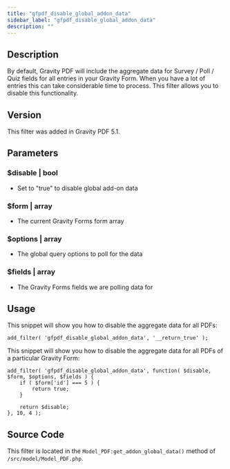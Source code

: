 ```yaml
---
title: "gfpdf_disable_global_addon_data"
sidebar_label: "gfpdf_disable_global_addon_data"
description: ""
---
```




## Description 

By default, Gravity PDF will include the aggregate data for Survey / Poll / Quiz fields for all entries in your Gravity Form. When you have a lot of entries this can take considerable time to process. This filter allows you to disable this functionality.

## Version 

This filter was added in Gravity PDF 5.1.

## Parameters 

### $disable | bool
*  Set to "true" to disable global add-on data

### $form | array
*  The current Gravity Forms form array

### $options | array
*  The global query options to poll for the data

### $fields | array 
*  The Gravity Forms fields we are polling data for

## Usage 

This snippet will show you how to disable the aggregate data for all PDFs:

```
add_filter( 'gfpdf_disable_global_addon_data', '__return_true' );
```

This snippet will show you how to disable the aggregate data for all PDFs of a particular Gravity Form:

```
add_filter( 'gfpdf_disable_global_addon_data', function( $disable, $form, $options, $fields ) {
    if ( $form['id'] === 5 ) {
        return true;
    }

    return $disable;
}, 10, 4 );
```

## Source Code 

This filter is located in the `Model_PDF:get_addon_global_data()` method of `/src/model/Model_PDF.php`.